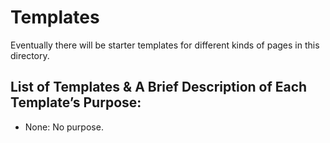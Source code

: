 # Templates

Eventually there will be starter templates for different kinds of pages in this directory.

## List of Templates & A Brief Description of Each Template’s Purpose:

* None: No purpose.
